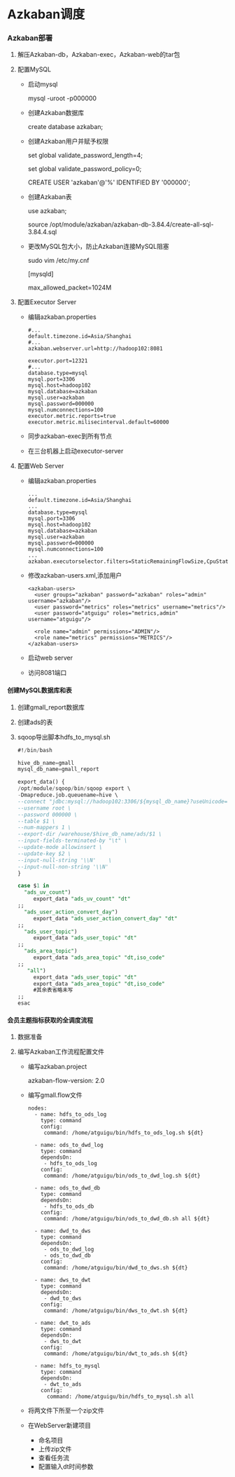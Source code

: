 # Azkaban调度

### Azkaban部署

1. 解压Azkaban-db，Azkaban-exec，Azkaban-web的tar包

2. 配置MySQL

   * 启动mysql

      mysql -uroot -p000000

   * 创建Azkaban数据库

     create database azkaban;

   * 创建Azkaban用户并赋予权限

     set global validate_password_length=4;

     set global validate_password_policy=0;

     CREATE USER 'azkaban'@'%' IDENTIFIED BY '000000';

   * 创建Azkaban表

     use azkaban;

     source /opt/module/azkaban/azkaban-db-3.84.4/create-all-sql-3.84.4.sql

   * 更改MySQL包大小，防止Azkaban连接MySQL阻塞

     sudo vim /etc/my.cnf

     [mysqld]

     max_allowed_packet=1024M

3. 配置Executor Server

   * 编辑azkaban.properties

     ```
     #...
     default.timezone.id=Asia/Shanghai
     #...
     azkaban.webserver.url=http://hadoop102:8081
     
     executor.port=12321
     #...
     database.type=mysql
     mysql.port=3306
     mysql.host=hadoop102
     mysql.database=azkaban
     mysql.user=azkaban
     mysql.password=000000
     mysql.numconnections=100
     executor.metric.reports=true
     executor.metric.milisecinterval.default=60000
     ```

   * 同步azkaban-exec到所有节点

   * 在三台机器上启动executor-server

4. 配置Web Server

   * 编辑azkaban.properties

     ```
     ...
     default.timezone.id=Asia/Shanghai
     ...
     database.type=mysql
     mysql.port=3306
     mysql.host=hadoop102
     mysql.database=azkaban
     mysql.user=azkaban
     mysql.password=000000
     mysql.numconnections=100
     ...
     azkaban.executorselector.filters=StaticRemainingFlowSize,CpuStatus
     ```

   * 修改azkaban-users.xml,添加用户

     ```
     <azkaban-users>
       <user groups="azkaban" password="azkaban" roles="admin" username="azkaban"/>
       <user password="metrics" roles="metrics" username="metrics"/>
       <user password="atguigu" roles="metrics,admin" username="atguigu"/>
     
       <role name="admin" permissions="ADMIN"/>
       <role name="metrics" permissions="METRICS"/>
     </azkaban-users>
     ```

   * 启动web server

   * 访问8081端口

#### 创建MySQL数据库和表

1. 创建gmall_report数据库

2. 创建ads的表

3. sqoop导出脚本hdfs_to_mysql.sh

   ```sql
   #!/bin/bash
   
   hive_db_name=gmall
   mysql_db_name=gmall_report
   
   export_data() {
   /opt/module/sqoop/bin/sqoop export \
   -Dmapreduce.job.queuename=hive \
   --connect "jdbc:mysql://hadoop102:3306/${mysql_db_name}?useUnicode=true&characterEncoding=utf-8"  \
   --username root \
   --password 000000 \
   --table $1 \
   --num-mappers 1 \
   --export-dir /warehouse/$hive_db_name/ads/$1 \
   --input-fields-terminated-by "\t" \
   --update-mode allowinsert \
   --update-key $2 \
   --input-null-string '\\N'    \
   --input-null-non-string '\\N'
   }
   
   case $1 in
     "ads_uv_count")
        export_data "ads_uv_count" "dt"
   ;;
     "ads_user_action_convert_day") 
        export_data "ads_user_action_convert_day" "dt"
   ;;
     "ads_user_topic")
        export_data "ads_user_topic" "dt"
   ;;
     "ads_area_topic")
        export_data "ads_area_topic" "dt,iso_code"
   ;;
      "all")
        export_data "ads_user_topic" "dt"
        export_data "ads_area_topic" "dt,iso_code"
        #其余表省略未写
   ;;
   esac
   ```

#### 会员主题指标获取的全调度流程

1. 数据准备

2. 编写Azkaban工作流程配置文件

   * 编写azkaban.project

     azkaban-flow-version: 2.0

   * 编写gmall.flow文件

     ```
     nodes:
       - name: hdfs_to_ods_log
         type: command
         config:
          command: /home/atguigu/bin/hdfs_to_ods_log.sh ${dt}
          
       - name: ods_to_dwd_log
         type: command
         dependsOn: 
          - hdfs_to_ods_log
         config: 
          command: /home/atguigu/bin/ods_to_dwd_log.sh ${dt}
         
       - name: ods_to_dwd_db
         type: command
         dependsOn: 
          - hdfs_to_ods_db
         config: 
          command: /home/atguigu/bin/ods_to_dwd_db.sh all ${dt}
         
       - name: dwd_to_dws
         type: command
         dependsOn:
          - ods_to_dwd_log
          - ods_to_dwd_db
         config:
          command: /home/atguigu/bin/dwd_to_dws.sh ${dt}
         
       - name: dws_to_dwt
         type: command
         dependsOn:
          - dwd_to_dws
         config:
          command: /home/atguigu/bin/dws_to_dwt.sh ${dt}
         
       - name: dwt_to_ads
         type: command
         dependsOn: 
          - dws_to_dwt
         config:
          command: /home/atguigu/bin/dwt_to_ads.sh ${dt}
          
       - name: hdfs_to_mysql
         type: command
         dependsOn:
          - dwt_to_ads
         config:
           command: /home/atguigu/bin/hdfs_to_mysql.sh all
     ```

   * 将两文件下所至一个zip文件

   * 在WebServer新建项目

     * 命名项目
     * 上传zip文件
     * 查看任务流
     * 配置输入dt时间参数